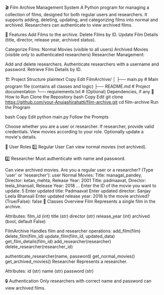 🎬 Film Archive Management System
A Python program for managing a collection of films, designed for both regular users and researchers.
It supports adding, deleting, updating, and categorizing films into normal and archived. Researchers can authenticate to view archived films.

📌 Features
Add Films to the archive.
Delete Films by ID.
Update Film Details (title, director, release year, archived status).

Categorize Films:
Normal Movies (visible to all users)
Archived Movies (visible only to authenticated researchers)
Researcher Management:

Add and delete researchers.
Authenticate researchers with a username and password.
Retrieve Film Details by ID.

🏗️ Project Structure
plaintext
Copy
Edit
FilmArchive/
│
├── main.py               # Main program file (contains all classes and logic)
├── README.md              # Project documentation
└── requirements.txt       # (Optional) Dependencies, if any
🚀 How to Run
Clone the Repository
bash
Copy
Edit
git clone https://github.com/your-Anujashirahatti/film-archive.git
cd film-archive
Run the Program

bash
Copy
Edit
python main.py
Follow the Prompts

Choose whether you are a user or researcher.
If researcher, provide valid credentials.
View movies according to your role.
Optionally update a movie's details.

👥 User Roles
1️⃣ Regular User
Can view normal movies (not archived).

2️⃣ Researcher
Must authenticate with name and password.

Can view archived movies.
Are you a regular user or a researcher? (Type 'user' or 'researcher'): user
Normal Movies:
Title: managal_pandey, Director: ketan_mehta, Release Year: 2001
Title: padmaavat, Director: leela_bhansali, Release Year: 2018
...
Enter the ID of the movie you want to update: 5
Enter updated title: Padmaavat
Enter updated director: Sanjay Leela Bhansali
Enter updated release year: 2018
Is the movie archived? (True/False): false
📂 Classes Overview
Film
Represents a single film in the archive.

Attributes:
film_id (int)
title (str)
director (str)
release_year (int)
archived (bool, default False)

FilmArchive
Handles film and researcher operations:
add_film(film)
delete_film(film_id)
update_film(film_id, updated_data)
get_film_details(film_id)
add_researcher(researcher)
delete_researcher(researcher_id)

authenticate_researcher(name, password)
get_normal_movies()
get_archived_movies()
Researcher
Represents a researcher.

Attributes:
id (str)
name (str)
password (str)

🔒 Authentication
Only researchers with correct name and password can view archived films.
